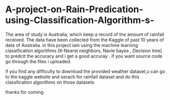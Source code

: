 # A-project-on-Rain-Predication-using-Classification-Algorithm-s-
The area of study is Australia, which keep a record of the amount of rainfall received. The data have been collected from the Kaggle of past 10 years of data of Australia.
 in this project iam using the machine learning classification algorithms [K-Nearst neighbors, Navie bayes , Decision  tree] to predcit the accuracy and i get a good accuray .
  if you want source code go through the files i uploaded.
   





if you find any difficulty to download the provided weather dataset,u can go to the kaggle website and serach for rainfall dataset and do this classfication algorithms on those datasets 


thanks for coming
